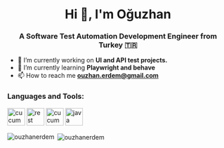 <h1 align="center">Hi 👋, I'm Oğuzhan</h1>
<h3 align="center">A Software Test Automation Development Engineer from Turkey 🇹🇷</h3>


- 🔭 I’m currently working on **UI and API test projects.**
- 🌱 I’m currently learning **Playwright and behave**
- 📫 How to reach me **ouzhan.erdem@gmail.com**



<h3 align="left">Languages and Tools:</h3>
<p align="left"> 
  
<a rel="noreferrer"> <img src="https://www.vectorlogo.zone/logos/cucumberio/cucumberio-icon.svg" alt="cucumber" width="40" height="40"/> </a>
<a rel="noreferrer"> <img src="https://avatars.githubusercontent.com/u/19369327?s=200&v=4" alt="rest assured" width="40" height="40"/> </a>
<a rel="noreferrer"> <img src="https://upload.wikimedia.org/wikipedia/commons/c/c3/Python-logo-notext.svg" alt="cucumber" width="40" height="40"/> </a>
<a rel="noreferrer"> <img src="https://upload.wikimedia.org/wikipedia/tr/2/2e/Java_Logo.svg" alt="java" width="40" height="40"/> </a>




</p>

<p><img align="left" src="https://github-readme-stats.vercel.app/api/top-langs?username=ouzhanerdem&show_icons=true&locale=en&layout=compact" alt="ouzhanerdem" /></p>

<p>&nbsp;<img align="center" src="https://github-readme-stats.vercel.app/api?username=ouzhanerdem&show_icons=true&locale=en" alt="ouzhanerdem" /></p>
